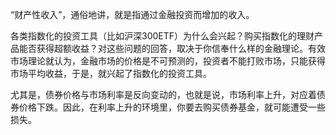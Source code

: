 “财产性收入”，通俗地讲，就是指通过金融投资而增加的收入。

各类指数化的投资工具（比如沪深300ETF）为什么会兴起？购买指数化的理财产品能否获得超额收益？对这些问题的回答，取决于你信奉什么样的金融理论。有效市场理论就认为，金融市场的价格是不可预测的，投资者不能打败市场，只能获得市场平均收益，于是，就兴起了指数化的投资工具。

尤其是，债券价格与市场利率是反向变动的，也就是说，市场利率上升，对应着债券价格下跌。因此，在利率上升的环境里，你要去购买债券基金，就可能遭受一些损失。





